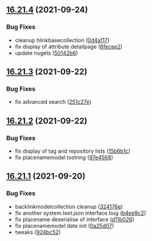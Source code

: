 ## [16.21.4](https://github.com/phandcock/GrampsView/compare/v16.21.3...v16.21.4) (2021-09-24)


### Bug Fixes

* cleanup hlinkbasecollection ([0d4a117](https://github.com/phandcock/GrampsView/commit/0d4a11788d8a7a9e58914200d8581f371c9b1c34))
* fix display of attribute detailpage ([6fecee2](https://github.com/phandcock/GrampsView/commit/6fecee23d467c9b77370dcd3c83a355bc123de0c))
* update nugets ([50142b6](https://github.com/phandcock/GrampsView/commit/50142b682de941357298d631ecc9a75f04fc835d))



## [16.21.3](https://github.com/phandcock/GrampsView/compare/v16.21.2...v16.21.3) (2021-09-22)


### Bug Fixes

* fix advanced search ([251c27e](https://github.com/phandcock/GrampsView/commit/251c27ee966e0f078b5ec4ddeca982dce57d4558))



## [16.21.2](https://github.com/phandcock/GrampsView/compare/v16.21.1...v16.21.2) (2021-09-22)


### Bug Fixes

* fix display of tag and repository lists ([15b6b1c](https://github.com/phandcock/GrampsView/commit/15b6b1cc9b9e8dee3121c455780e297f89d6ea33))
* fix placenamemodel tostring ([97e4568](https://github.com/phandcock/GrampsView/commit/97e45684c1db33248e7fbad0197fd085f15e2e17))



## [16.21.1](https://github.com/phandcock/GrampsView/compare/v16.21.0...v16.21.1) (2021-09-20)


### Bug Fixes

* backlinkmodelcollection cleanup ([324176e](https://github.com/phandcock/GrampsView/commit/324176e62811744c8b5663a811880e7ec378de2b))
* fix another system.text.json interface bug ([b4ee9c2](https://github.com/phandcock/GrampsView/commit/b4ee9c227f79fc51c975926c3ee423b00506a605))
* fix placename deserialise of interface ([d11b026](https://github.com/phandcock/GrampsView/commit/d11b026051e4519a02c57a4c5f4a646d1e26bdb1))
* fix placenamemodel date init ([0a25d07](https://github.com/phandcock/GrampsView/commit/0a25d07c9cbf8e4e818eac1dc709160c93357eb5))
* tweaks ([924bc52](https://github.com/phandcock/GrampsView/commit/924bc520012fe177f04ee8ffd81e842896a20ff2))



